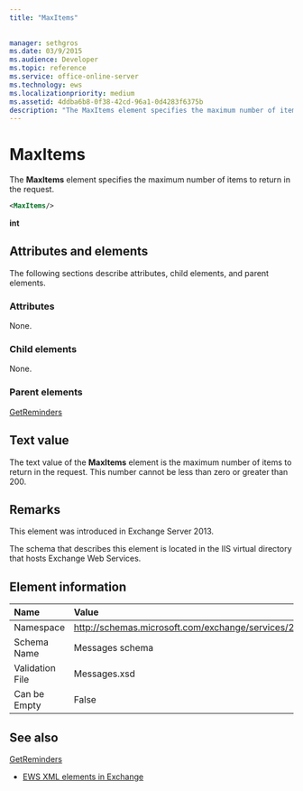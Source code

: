 ```yaml
---
title: "MaxItems"
 
 
manager: sethgros
ms.date: 03/9/2015
ms.audience: Developer
ms.topic: reference
ms.service: office-online-server
ms.technology: ews
ms.localizationpriority: medium
ms.assetid: 4ddba6b8-0f38-42cd-96a1-0d4283f6375b
description: "The MaxItems element specifies the maximum number of items to return in the request."
---
```


# MaxItems

The **MaxItems** element specifies the maximum number of items to return in the request. 
  
```XML
<MaxItems/>
```

 **int**
## Attributes and elements

The following sections describe attributes, child elements, and parent elements.
  
### Attributes

None.
  
### Child elements

None.
  
### Parent elements

[GetReminders](getreminders.md)
  
## Text value

The text value of the **MaxItems** element is the maximum number of items to return in the request. This number cannot be less than zero or greater than 200. 
  
## Remarks

This element was introduced in Exchange Server 2013.
  
The schema that describes this element is located in the IIS virtual directory that hosts Exchange Web Services.
  
## Element information

|**Name**|**Value**|
|:-----|:-----|
|Namespace  <br/> |http://schemas.microsoft.com/exchange/services/2006/messages  <br/> |
|Schema Name  <br/> |Messages schema  <br/> |
|Validation File  <br/> |Messages.xsd  <br/> |
|Can be Empty  <br/> |False  <br/> |
   
## See also



[GetReminders](getreminders.md)


- [EWS XML elements in Exchange](ews-xml-elements-in-exchange.md)

